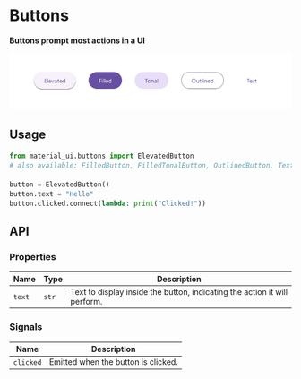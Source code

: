 # Buttons

**Buttons prompt most actions in a UI**

![buttons](./buttons.gif)

## Usage

```python
from material_ui.buttons import ElevatedButton
# also available: FilledButton, FilledTonalButton, OutlinedButton, TextButton

button = ElevatedButton()
button.text = "Hello"
button.clicked.connect(lambda: print("Clicked!"))
```

## API

### Properties

| Name   | Type  | Description                                                               |
| ------ | ----- | ------------------------------------------------------------------------- |
| `text` | `str` | Text to display inside the button, indicating the action it will perform. |

### Signals

| Name      | Description                         |
| --------- | ----------------------------------- |
| `clicked` | Emitted when the button is clicked. |
